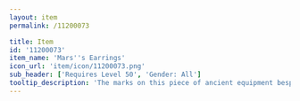 ```yaml
---
layout: item
permalink: /11200073

title: Item
id: '11200073'
item_name: 'Mars''s Earrings'
icon_url: 'item/icon/11200073.png'
sub_header: ['Requires Level 50', 'Gender: All']
tooltip_description: 'The marks on this piece of ancient equipment bespeak a legacy of brutal war.'
---
```

